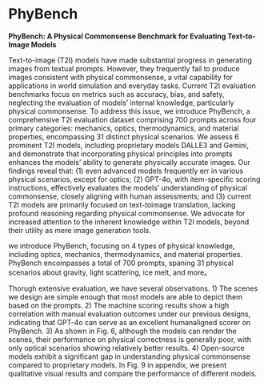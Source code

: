 # PhyBench

**PhyBench: A Physical Commonsense Benchmark for Evaluating Text-to-Image Models**

Text-to-image (T2I) models have made substantial progress in generating images from textual prompts. However, they frequently fail to produce images consistent with physical commonsense, a vital capability for applications in world simulation and everyday tasks. Current T2I evaluation benchmarks focus on metrics such as accuracy, bias, and safety, neglecting the evaluation of models’ internal knowledge, particularly physical commonsense. To address this issue, we introduce PhyBench, a comprehensive T2I evaluation dataset comprising 700 prompts across four primary categories: mechanics, optics, thermodynamics, and material properties, encompassing 31 distinct physical scenarios. We assess 6 prominent T2I models, including proprietary models DALLE3 and Gemini, and demonstrate that incorporating physical principles into prompts enhances the models’ ability to generate physically accurate images. Our findings reveal that: (1) even advanced models frequently err in various physical scenarios, except for optics; (2) GPT-4o, with item-specific scoring instructions, effectively evaluates the models’ understanding of physical commonsense, closely aligning with human assessments; and (3) current T2I models are primarily focused on text-toimage translation, lacking profound reasoning regarding physical commonsense. We advocate for increased attention to the inherent knowledge within T2I models, beyond their utility as mere image generation tools.


we introduce PhyBench, focusing on 4 types of physical knowledge, including optics, mechanics, thermodynamics, and material properties. PhyBench encompasses a total of 700 prompts, spaning 31 physical scenarios about gravity, light scattering, ice melt, and more。





Thorugh extensive evaluation, we have several observations. 1) The scenes we design are simple enough that most models are able to depict them based on the prompts. 2) The machine scoring results show a high correlation with manual evaluation outcomes under our previous designs, indicating that GPT-4o can serve as an excellent humanaligned scorer on PhyBench. 3) As shown in Fig. 6, although the models can render the scenes, their performance on physical correctness is generally poor, with only optical scenarios showing relatively better results. 4) Open-source models exhibit a significant gap in understanding physical commonsense compared to proprietary models. In Fig. 9 in appendix, we present qualitative visual results and compare the performance of different models.
